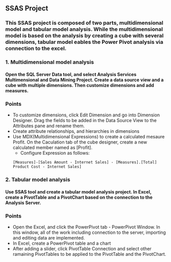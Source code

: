 ## SSAS Project
### This SSAS project is composed of two parts, multidimensional model and tabular model analysis. While the multidimensional model is based on the analysis by creating a cube with several dimensions, tabular model eables the Power Pivot analysis via connection to the excel.

### 1. Multidimensional model analysis
#### Open the SQL Server Data tool, and select Analysis Services Multimensional and Data Mining Project. Create a data source view and a cube with multiple dimensions. Then customize dimensions and add measures.

### Points
- To customize dimensions, click Edit Dimension and go into Dimension Designer. Drag the fields to be added in the Data Source View to the Attributes pane and rename them. 
- Create attribute relationships, and hierarchies in dimensions
- Use MDX(Multidimensional Expressions) to create a calculated mesaure Profit. On the Caculation tab of the cube designer, create a new calculated member named as [Profit].
   - Configure Expression as follows:
    ```
    [Measures]-[Sales Amount - Internet Sales] - [Measures].[Total] Product Cost - Internet Sales]  
    ```
### 2. Tabular model analysis

#### Use SSAS tool and create a tabular model analysis project. In Excel, create a PivotTable and a PivotChart based on the connection to the Analysis Server.

### Points
- Open the Excel, and click the PowerPivot tab - PowerPivot Window. In this window, all of the work including connection to the server,  importing and editing data are implemented.  
- In Excel, create a PowerPivot table and a chart
- After adding a slider, click PivotTable Connection and select other ramaining PivotTables to be applied to the PivotTable and the PivotChart.



